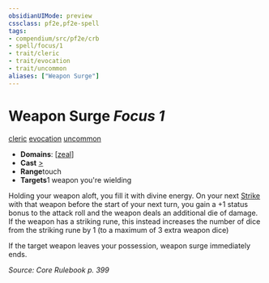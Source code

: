 ```yaml
---
obsidianUIMode: preview
cssclass: pf2e,pf2e-spell
tags:
- compendium/src/pf2e/crb
- spell/focus/1
- trait/cleric
- trait/evocation
- trait/uncommon
aliases: ["Weapon Surge"]
---
```

# Weapon Surge *Focus 1*   
[cleric](/rules/traits/cleric.md)  [evocation](/rules/traits/evocation.md)  [uncommon](/rules/traits/uncommon.md)  

- **Domains**: [[zeal](/compendium/setting/domains.md#Zeal)]
- **Cast** [>](/rules/core-rulebook/chapter-9-playing-the-game.md#Actions "Single Action") 
- **Range**touch
- **Targets**1 weapon you're wielding

Holding your weapon aloft, you fill it with divine energy. On your next [Strike](/rules/actions/strike.md) with that weapon before the start of your next turn, you gain a +1 status bonus to the attack roll and the weapon deals an additional die of damage. If the weapon has a striking rune, this instead increases the number of dice from the striking rune by 1 (to a maximum of 3 extra weapon dice)

If the target weapon leaves your possession, weapon surge immediately ends.

*Source: Core Rulebook p. 399*